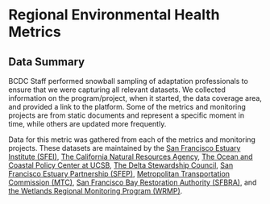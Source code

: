 # Regional Environmental Health Metrics
## Data Summary
BCDC Staff performed snowball sampling of adaptation professionals to ensure that we were capturing all relevant datasets. We collected information on the program/project, when it started, the data coverage area, and provided a link to the platform. Some of the metrics and monitoring projects are from static documents and represent a specific moment in time, while others are updated more frequently.

Data for this metric was gathered from each of the metrics and monitoring projects. These datasets are maintained by the [San Francisco Estuary Institute (SFEI)](https://www.sfei.org/),  [The California Natural Resources Agency](https://resources.ca.gov/), [The Ocean and Coastal Policy Center at UCSB](https://ocpc.msi.ucsb.edu/),  [The Delta Stewardship Council](https://deltacouncil.ca.gov/), [San Francisco Estuary Partnership (SFEP)](https://www.sfestuary.org/), [Metropolitan Transportation Commission (MTC)](https://mtc.ca.gov/), [San Francisco Bay Restoration Authority (SFBRA)](https://www.sfbayrestore.org/), and [the Wetlands Regional Monitoring Program (WRMP)](https://www.wrmp.org/). 

